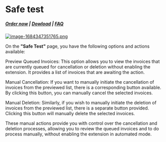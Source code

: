 # Safe test

#####  [Order now](https://puqcloud.com/whmcs-addon-puq-customization.php) | [Dowload](https://download.puqcloud.com/WHMCS/addons/PUQ-Customization/) | [FAQ](https://faq.puqcloud.com/)

[![image-1684347351765.png](https://doc.puq.info/uploads/images/gallery/2023-05/scaled-1680-/image-1684347351765.png)](https://doc.puq.info/uploads/images/gallery/2023-05/image-1684347351765.png)

On the **"Safe Test"** page, you have the following options and actions available:

Preview Queued Invoices: This option allows you to view the invoices that are currently queued for cancellation or deletion without enabling the extension. It provides a list of invoices that are awaiting the action.

Manual Cancellation: If you want to manually initiate the cancellation of invoices from the previewed list, there is a corresponding button available. By clicking this button, you can manually cancel the selected invoices.

Manual Deletion: Similarly, if you wish to manually initiate the deletion of invoices from the previewed list, there is a separate button provided. Clicking this button will manually delete the selected invoices.

These manual actions provide you with control over the cancellation and deletion processes, allowing you to review the queued invoices and to do process manually, without enabling the extension in automated mode.
